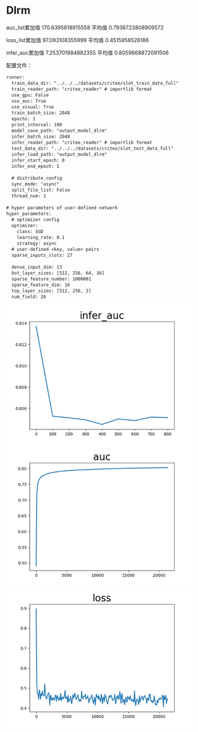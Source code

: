 # Dlrm

auc_list累加值 170.6395618915558 平均值 0.7936723808909572

loss_list累加值 97.093108355999 平均值 0.4515958528186

infer_auc累加值 7.253701984882355 平均值 0.8059668872091506

配置文件：

```
runner:
  train_data_dir: "../../../datasets/criteo/slot_train_data_full"
  train_reader_path: "criteo_reader" # importlib format
  use_gpu: False
  use_auc: True
  use_visual: True
  train_batch_size: 2048
  epochs: 1
  print_interval: 100
  model_save_path: "output_model_dlrm"
  infer_batch_size: 2048
  infer_reader_path: "criteo_reader" # importlib format
  test_data_dir: "../../../datasets/criteo/slot_test_data_full"
  infer_load_path: "output_model_dlrm"
  infer_start_epoch: 0
  infer_end_epoch: 1

  # distribute_config
  sync_mode: "async"
  split_file_list: False
  thread_num: 1

# hyper parameters of user-defined network
hyper_parameters:
  # optimizer config
  optimizer:
    class: SGD
    learning_rate: 0.1
    strategy: async
  # user-defined <key, value> pairs
  sparse_inputs_slots: 27

  dense_input_dim: 13
  bot_layer_sizes: [512, 256, 64, 16]
  sparse_feature_number: 1000001
  sparse_feature_dim: 16
  top_layer_sizes: [512, 256, 2]
  num_field: 26
```
<center><img src='./infer-auc.png' width=600></center>
<center><img src='./train-auc.png' width=600></center>
<center><img src='./train-loss.png' width=600></center>